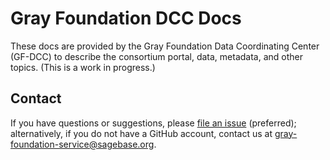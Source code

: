 # Gray Foundation DCC Docs 
These docs are provided by the Gray Foundation Data Coordinating Center (GF-DCC) to describe the consortium portal, data, metadata, and other topics.
(This is a work in progress.)

## Contact
If you have questions or suggestions, please [file an issue](https://github.com/gf-dcc/docs/issues) (preferred); alternatively, if you do not have a GitHub account, contact us at gray-foundation-service@sagebase.org.

